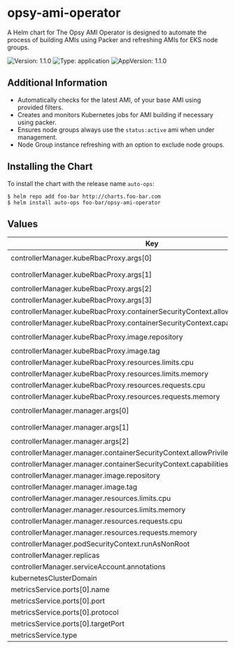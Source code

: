 # opsy-ami-operator

A Helm chart for The Opsy AMI Operator is designed to automate the process of building AMIs using Packer and refreshing AMIs for EKS node groups.

![Version: 1.1.0](https://img.shields.io/badge/Version-1.1.0-informational?style=flat-square) ![Type: application](https://img.shields.io/badge/Type-application-informational?style=flat-square) ![AppVersion: 1.1.0](https://img.shields.io/badge/AppVersion-1.1.0-informational?style=flat-square)

## Additional Information

- Automatically checks for the latest AMI, of your base AMI using provided filters.
- Creates and monitors Kubernetes jobs for AMI building if necessary using packer.
- Ensures node groups always use the `status:active` ami when under management.
- Node Group instance refreshing with an option to exclude node groups.

## Installing the Chart

To install the chart with the release name `auto-ops`:

```console
$ helm repo add foo-bar http://charts.foo-bar.com
$ helm install auto-ops foo-bar/opsy-ami-operator
```

## Values

| Key | Type | Default | Description |
|-----|------|---------|-------------|
| controllerManager.kubeRbacProxy.args[0] | string | `"--secure-listen-address=0.0.0.0:8443"` |  |
| controllerManager.kubeRbacProxy.args[1] | string | `"--upstream=http://127.0.0.1:8080/"` |  |
| controllerManager.kubeRbacProxy.args[2] | string | `"--logtostderr=true"` |  |
| controllerManager.kubeRbacProxy.args[3] | string | `"--v=0"` |  |
| controllerManager.kubeRbacProxy.containerSecurityContext.allowPrivilegeEscalation | bool | `false` |  |
| controllerManager.kubeRbacProxy.containerSecurityContext.capabilities.drop[0] | string | `"ALL"` |  |
| controllerManager.kubeRbacProxy.image.repository | string | `"gcr.io/kubebuilder/kube-rbac-proxy"` |  |
| controllerManager.kubeRbacProxy.image.tag | string | `"v0.15.0"` |  |
| controllerManager.kubeRbacProxy.resources.limits.cpu | string | `"500m"` |  |
| controllerManager.kubeRbacProxy.resources.limits.memory | string | `"128Mi"` |  |
| controllerManager.kubeRbacProxy.resources.requests.cpu | string | `"5m"` |  |
| controllerManager.kubeRbacProxy.resources.requests.memory | string | `"64Mi"` |  |
| controllerManager.manager.args[0] | string | `"--health-probe-bind-address=:8081"` |  |
| controllerManager.manager.args[1] | string | `"--metrics-bind-address=127.0.0.1:8080"` |  |
| controllerManager.manager.args[2] | string | `"--leader-elect"` |  |
| controllerManager.manager.containerSecurityContext.allowPrivilegeEscalation | bool | `false` |  |
| controllerManager.manager.containerSecurityContext.capabilities.drop[0] | string | `"ALL"` |  |
| controllerManager.manager.image.repository | string | `"controller"` |  |
| controllerManager.manager.image.tag | string | `"latest"` |  |
| controllerManager.manager.resources.limits.cpu | string | `"500m"` |  |
| controllerManager.manager.resources.limits.memory | string | `"128Mi"` |  |
| controllerManager.manager.resources.requests.cpu | string | `"10m"` |  |
| controllerManager.manager.resources.requests.memory | string | `"64Mi"` |  |
| controllerManager.podSecurityContext.runAsNonRoot | bool | `true` |  |
| controllerManager.replicas | int | `1` |  |
| controllerManager.serviceAccount.annotations | object | `{}` |  |
| kubernetesClusterDomain | string | `"cluster.local"` |  |
| metricsService.ports[0].name | string | `"https"` |  |
| metricsService.ports[0].port | int | `8443` |  |
| metricsService.ports[0].protocol | string | `"TCP"` |  |
| metricsService.ports[0].targetPort | string | `"https"` |  |
| metricsService.type | string | `"ClusterIP"` |  |

